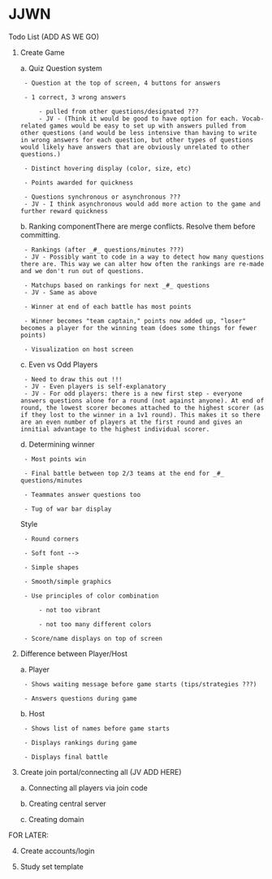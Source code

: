 # JJWN
Todo List (ADD AS WE GO)
1. Create Game
 
    a. Quiz Question system
 
        - Question at the top of screen, 4 buttons for answers
 
        - 1 correct, 3 wrong answers
 
            - pulled from other questions/designated ???
            - JV - (Think it would be good to have option for each. Vocab-related games would be easy to set up with answers pulled from other questions (and would be less intensive than having to write in wrong answers for each question, but other types of questions would likely have answers that are obviously unrelated to other questions.)

        - Distinct hovering display (color, size, etc)
 
        - Points awarded for quickness
 
        - Questions synchronous or asynchronous ???
        - JV - I think asynchronous would add more action to the game and further reward quickness
 
    b. Ranking componentThere are merge conflicts. Resolve them before committing.
 
        - Rankings (after _#_ questions/minutes ???)
        - JV - Possibly want to code in a way to detect how many questions there are. This way we can alter how often the rankings are re-made and we don't run out of questions. 
 
        - Matchups based on rankings for next _#_ questions
        - JV - Same as above
 
        - Winner at end of each battle has most points
 
        - Winner becomes "team captain," points now added up, "loser" becomes a player for the winning team (does some things for fewer points)
 
        - Visualization on host screen
 
    c. Even vs Odd Players
 
        - Need to draw this out !!!
        - JV - Even players is self-explanatory
        - JV - For odd players: there is a new first step - everyone answers questions alone for a round (not against anyone). At end of round, the lowest scorer becomes attached to the highest scorer (as if they lost to the winner in a 1v1 round). This makes it so there are an even number of players at the first round and gives an innitial advantage to the highest individual scorer.
 
    d. Determining winner
 
        - Most points win
 
        - Final battle between top 2/3 teams at the end for _#_ questions/minutes
 
        - Teammates answer questions too
 
        - Tug of war bar display



    Style

        - Round corners

        - Soft font --> 

        - Simple shapes

        - Smooth/simple graphics

        - Use principles of color combination

            - not too vibrant

            - not too many different colors

        - Score/name displays on top of screen



2. Difference between Player/Host

    a. Player

        - Shows waiting message before game starts (tips/strategies ???)

        - Answers questions during game

    b. Host

        - Shows list of names before game starts

        - Displays rankings during game

        - Displays final battle



3. Create join portal/connecting all (JV ADD HERE)

    a. Connecting all players via join code

    b. Creating central server

    c. Creating domain



FOR LATER:

4. Create accounts/login

5. Study set template
